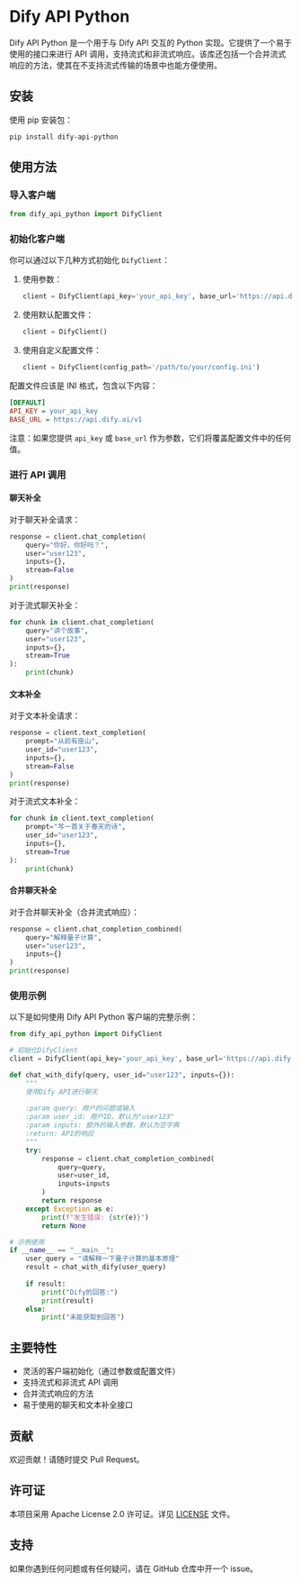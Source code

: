 # Dify API Python

Dify API Python 是一个用于与 Dify API 交互的 Python 实现。它提供了一个易于使用的接口来进行 API 调用，支持流式和非流式响应。该库还包括一个合并流式响应的方法，使其在不支持流式传输的场景中也能方便使用。

## 安装

使用 pip 安装包：

```bash
pip install dify-api-python
```

## 使用方法

### 导入客户端

```python
from dify_api_python import DifyClient
```

### 初始化客户端

你可以通过以下几种方式初始化 `DifyClient`：

1. 使用参数：
   ```python
   client = DifyClient(api_key='your_api_key', base_url='https://api.dify.ai/v1')
   ```

2. 使用默认配置文件：
   ```python
   client = DifyClient()
   ```

3. 使用自定义配置文件：
   ```python
   client = DifyClient(config_path='/path/to/your/config.ini')
   ```

配置文件应该是 INI 格式，包含以下内容：

```ini
[DEFAULT]
API_KEY = your_api_key
BASE_URL = https://api.dify.ai/v1
```

注意：如果您提供 `api_key` 或 `base_url` 作为参数，它们将覆盖配置文件中的任何值。

### 进行 API 调用

#### 聊天补全

对于聊天补全请求：

```python
response = client.chat_completion(
    query="你好，你好吗？",
    user="user123",
    inputs={},
    stream=False
)
print(response)
```

对于流式聊天补全：

```python
for chunk in client.chat_completion(
    query="讲个故事",
    user="user123",
    inputs={},
    stream=True
):
    print(chunk)
```

#### 文本补全

对于文本补全请求：

```python
response = client.text_completion(
    prompt="从前有座山",
    user_id="user123",
    inputs={},
    stream=False
)
print(response)
```

对于流式文本补全：

```python
for chunk in client.text_completion(
    prompt="写一首关于春天的诗",
    user_id="user123",
    inputs={},
    stream=True
):
    print(chunk)
```

#### 合并聊天补全

对于合并聊天补全（合并流式响应）：

```python
response = client.chat_completion_combined(
    query="解释量子计算",
    user="user123",
    inputs={}
)
print(response)
```

### 使用示例

以下是如何使用 Dify API Python 客户端的完整示例：

```python
from dify_api_python import DifyClient

# 初始化DifyClient
client = DifyClient(api_key='your_api_key', base_url='https://api.dify.ai/v1')

def chat_with_dify(query, user_id="user123", inputs={}):
    """
    使用Dify API进行聊天
    
    :param query: 用户的问题或输入
    :param user_id: 用户ID，默认为"user123"
    :param inputs: 额外的输入参数，默认为空字典
    :return: API的响应
    """
    try:
        response = client.chat_completion_combined(
            query=query,
            user=user_id,
            inputs=inputs
        )
        return response
    except Exception as e:
        print(f"发生错误: {str(e)}")
        return None

# 示例使用
if __name__ == "__main__":
    user_query = "请解释一下量子计算的基本原理"
    result = chat_with_dify(user_query)
    
    if result:
        print("Dify的回答:")
        print(result)
    else:
        print("未能获取到回答")
```

## 主要特性

- 灵活的客户端初始化（通过参数或配置文件）
- 支持流式和非流式 API 调用
- 合并流式响应的方法
- 易于使用的聊天和文本补全接口

## 贡献

欢迎贡献！请随时提交 Pull Request。

## 许可证

本项目采用 Apache License 2.0 许可证。详见 [LICENSE](LICENSE) 文件。

## 支持

如果你遇到任何问题或有任何疑问，请在 GitHub 仓库中开一个 issue。